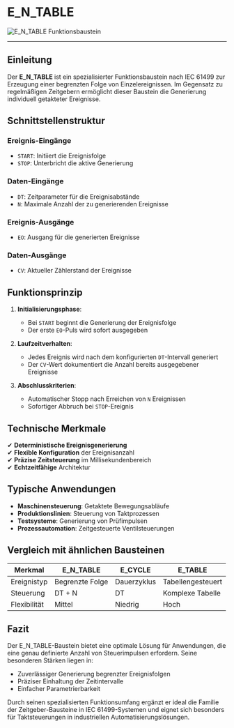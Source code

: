 # E_N_TABLE

![E_N_TABLE Funktionsbaustein](https://user-images.githubusercontent.com/113907528/204900000-9780540c-1565-4ef7-8669-5ff19940274e.png)

* * * * * * * * * *

## Einleitung
Der **E_N_TABLE** ist ein spezialisierter Funktionsbaustein nach IEC 61499 zur Erzeugung einer begrenzten Folge von Einzelereignissen. Im Gegensatz zu regelmäßigen Zeitgebern ermöglicht dieser Baustein die Generierung individuell getakteter Ereignisse.

## Schnittstellenstruktur

### **Ereignis-Eingänge**
- `START`: Initiiert die Ereignisfolge
- `STOP`: Unterbricht die aktive Generierung

### **Daten-Eingänge**
- `DT`: Zeitparameter für die Ereignisabstände
- `N`: Maximale Anzahl der zu generierenden Ereignisse

### **Ereignis-Ausgänge**
- `EO`: Ausgang für die generierten Ereignisse

### **Daten-Ausgänge**
- `CV`: Aktueller Zählerstand der Ereignisse

## Funktionsprinzip

1. **Initialisierungsphase**:
   - Bei `START` beginnt die Generierung der Ereignisfolge
   - Der erste `EO`-Puls wird sofort ausgegeben

2. **Laufzeitverhalten**:
   - Jedes Ereignis wird nach dem konfigurierten `DT`-Intervall generiert
   - Der `CV`-Wert dokumentiert die Anzahl bereits ausgegebener Ereignisse

3. **Abschlusskriterien**:
   - Automatischer Stopp nach Erreichen von `N` Ereignissen
   - Sofortiger Abbruch bei `STOP`-Ereignis

## Technische Merkmale

✔ **Deterministische Ereignisgenerierung**  
✔ **Flexible Konfiguration** der Ereignisanzahl  
✔ **Präzise Zeitsteuerung** im Millisekundenbereich  
✔ **Echtzeitfähige** Architektur  

## Typische Anwendungen

- **Maschinensteuerung**: Getaktete Bewegungsabläufe
- **Produktionslinien**: Steuerung von Taktprozessen
- **Testsysteme**: Generierung von Prüfimpulsen
- **Prozessautomation**: Zeitgesteuerte Ventilsteuerungen

## Vergleich mit ähnlichen Bausteinen

| Merkmal       | E_N_TABLE | E_CYCLE | E_TABLE |
|--------------|-----------|---------|---------|
| Ereignistyp  | Begrenzte Folge | Dauerzyklus | Tabellengesteuert |
| Steuerung    | DT + N    | DT      | Komplexe Tabelle |
| Flexibilität | Mittel    | Niedrig | Hoch    |

## Fazit

Der E_N_TABLE-Baustein bietet eine optimale Lösung für Anwendungen, die eine genau definierte Anzahl von Steuerimpulsen erfordern. Seine besonderen Stärken liegen in:

- Zuverlässiger Generierung begrenzter Ereignisfolgen
- Präziser Einhaltung der Zeitintervalle
- Einfacher Parametrierbarkeit

Durch seinen spezialisierten Funktionsumfang ergänzt er ideal die Familie der Zeitgeber-Bausteine in IEC 61499-Systemen und eignet sich besonders für Taktsteuerungen in industriellen Automatisierungslösungen.